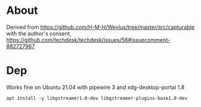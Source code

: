 # About

Derived from https://github.com/H-M-H/Weylus/tree/master/src/capturable with the author's consent, https://github.com/techdesk/techdesk/issues/56#issuecomment-882727967 

# Dep

Works fine on Ubuntu 21.04 with pipewire 3 and xdg-desktop-portal 1.8

`
apt install -y libgstreamer1.0-dev libgstreamer-plugins-base1.0-dev
`
